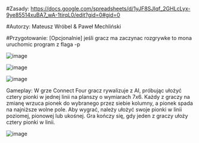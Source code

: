 #Zasady: https://docs.google.com/spreadsheets/d/1yJF8SJIqf_2GHLcLyx-9ye85514xuBA7_wA-1tirqL0/edit?gid=0#gid=0

#Autorzy: Mateusz Wróbel & Paweł Mechliński

#Przygotowanie: [Opcjonalnie] jeśli gracz ma zaczynac rozgrywke to mona uruchomic program z flaga -p

![image](https://github.com/user-attachments/assets/e171b8f0-8e75-462c-b45e-423a95cd9b5c)

![image](https://github.com/user-attachments/assets/f3307b55-2cdc-4568-80ba-3ca14ee918ff)

![image](https://github.com/user-attachments/assets/0d1a4f6b-dc76-4934-bad4-70f97edfd7c3)

Gameplay: W grze Connect Four gracz rywalizuje z AI, próbując ułożyć cztery pionki w jednej linii na planszy o wymiarach 7x6. Każdy z graczy na zmianę wrzuca pionek do wybranego przez siebie kolumny, a pionek spada na najniższe wolne pole. Aby wygrać, należy ułożyć swoje pionki w linii poziomej, pionowej lub ukośnej. Gra kończy się, gdy jeden z graczy ułoży cztery pionki w linii.


![image](https://github.com/user-attachments/assets/ac5a82fb-3a86-42e3-b577-ecfeadb365d4)
